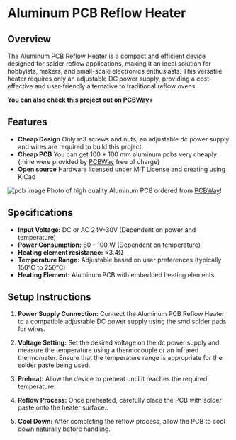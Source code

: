 # Aluminum PCB Reflow Heater

## Overview

The Aluminum PCB Reflow Heater is a compact and efficient device designed for solder reflow applications, making it an ideal solution for hobbyists, makers, and small-scale electronics enthusiasts. This versatile heater requires only an adjustable DC power supply, providing a cost-effective and user-friendly alternative to traditional reflow ovens.

**You can also check this project out on [PCBWay+](https://www.pcbway.com/project/shareproject/simple_pcb_smd_reflow_heater_23fc7bd7.html)**

## Features

- **Cheap Design** Only m3 screws and nuts, an adjustable dc power supply and wires are required to build this project.
- **Cheap PCB** You can get 100 * 100 mm aluminum pcbs very cheaply (mine were provided by [PCBWay](https://www.pcbway.com/project/shareproject/simple_pcb_smd_reflow_heater_23fc7bd7.html) free of charge)
- **Open source** Hardware licensed under MIT License and creating using KiCad

![pcb image](https://heyjoflyer.win/img/smd-reflow-heater.avif)
Photo of high quality Aluminum PCB ordered from [PCBWay](https://www.pcbway.com/project/shareproject/simple_pcb_smd_reflow_heater_23fc7bd7.html)!

## Specifications

- **Input Voltage:** DC or AC 24V-30V (Dependent on power and temperature)
- **Power Consumption:** 60 - 100 W (Dependent on temperature)
- **Heating element resistance:** ≈3.4Ω
- **Temperature Range:** Adjustable based on user preferences (typically 150°C to 250°C)
- **Heating Element:** Aluminum PCB with embedded heating elements

## Setup Instructions

1. **Power Supply Connection:** Connect the Aluminum PCB Reflow Heater to a compatible adjustable DC power supply using the smd solder pads for wires.

2. **Voltage Setting:** Set the desired voltage on the dc power supply and measure the temperature using a thermocouple or an infrared thermometer. Ensure that the temperature range is appropriate for the solder paste being used.

3. **Preheat:** Allow the device to preheat until it reaches the required temperature.

4. **Reflow Process:** Once preheated, carefully place the PCB with solder paste onto the heater surface..

5. **Cool Down:** After completing the reflow process, allow the PCB to cool down naturally before handling.